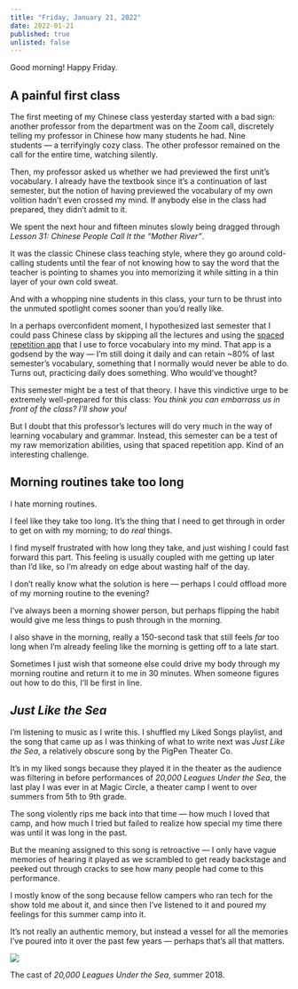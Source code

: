 ```yaml
---
title: "Friday, January 21, 2022"
date: 2022-01-21
published: true
unlisted: false
---
```


Good morning! Happy Friday.

## A painful first class

The first meeting of my Chinese class yesterday started with a bad sign: another professor from the department was on the Zoom call, discretely telling my professor in Chinese how many students he had. Nine students — a terrifyingly cozy class. The other professor remained on the call for the entire time, watching silently.

Then, my professor asked us whether we had previewed the first unit’s vocabulary. I already have the textbook since it’s a continuation of last semester, but the notion of having previewed the vocabulary of my own volition hadn’t even crossed my mind. If anybody else in the class had prepared, they didn’t admit to it.

We spent the next hour and fifteen minutes slowly being dragged through _Lesson 31: Chinese People Call It the “Mother River”_.

It was the classic Chinese class teaching style, where they go around cold-calling students until the fear of not knowing how to say the word that the teacher is pointing to shames you into memorizing it while sitting in a thin layer of your own cold sweat.

And with a whopping nine students in this class, your turn to be thrust into the unmuted spotlight comes sooner than you’d really like.

In a perhaps overconfident moment, I hypothesized last semester that I could pass Chinese class by skipping all the lectures and using the [spaced repetition app](https://mochi.cards) that I use to force vocabulary into my mind. That app is a godsend by the way — I’m still doing it daily and can retain ~80% of last semester’s vocabulary, something that I normally would never be able to do. Turns out, practicing daily does something. Who would’ve thought?

This semester might be a test of that theory. I have this vindictive urge to be extremely well-prepared for this class: _You think you can embarrass us in front of the class? I’ll show you!_

But I doubt that this professor’s lectures will do very much in the way of learning vocabulary and grammar. Instead, this semester can be a test of my raw memorization abilities, using that spaced repetition app. Kind of an interesting challenge.

## Morning routines take too long

I hate morning routines.

I feel like they take too long. It’s the thing that I need to get through in order to get on with my morning; to do _real_ things.

I find myself frustrated with how long they take, and just wishing I could fast forward this part. This feeling is usually coupled with me getting up later than I’d like, so I’m already on edge about wasting half of the day.

I don’t really know what the solution is here — perhaps I could offload more of my morning routine to the evening?

I’ve always been a morning shower person, but perhaps flipping the habit would give me less things to push through in the morning.

I also shave in the morning, really a 150-second task that still feels _far_ too long when I’m already feeling like the morning is getting off to a late start.

Sometimes I just wish that someone else could drive my body through my morning routine and return it to me in 30 minutes. When someone figures out how to do this, I’ll be first in line.

## _Just Like the Sea_

I’m listening to music as I write this. I shuffled my Liked Songs playlist, and the song that came up as I was thinking of what to write next was _Just Like the Sea_, a relatively obscure song by the PigPen Theater Co.

It’s in my liked songs because they played it in the theater as the audience was filtering in before performances of _20,000 Leagues Under the Sea_, the last play I was ever in at Magic Circle, a theater camp I went to over summers from 5th to 9th grade.

The song violently rips me back into that time — how much I loved that camp, and how much I tried but failed to realize how special my time there was until it was long in the past.

But the meaning assigned to this song is retroactive — I only have vague memories of hearing it played as we scrambled to get ready backstage and peeked out through cracks to see how many people had come to this performance.

I mostly know of the song because fellow campers who ran tech for the show told me about it, and since then I’ve listened to it and poured my feelings for this summer camp into it.

It’s not really an authentic memory, but instead a vessel for all the memories I’ve poured into it over the past few years — perhaps that’s all that matters.

![](/posts/2022-01-21/IMG_2397.JPG)

The cast of _20,000 Leagues Under the Sea_, summer 2018.
